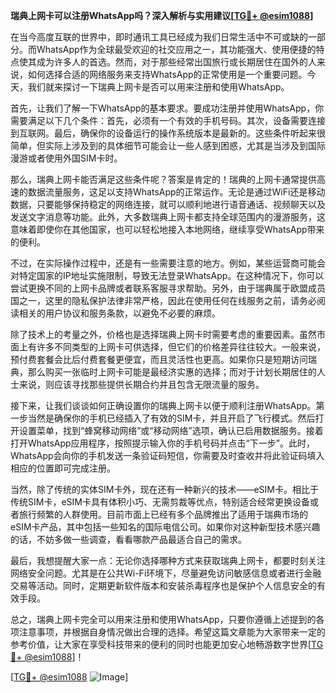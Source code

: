 **瑞典上网卡可以注册WhatsApp吗？深入解析与实用建议[[TG💪+ @esim1088](https://t.me/s/esim1088)]**

在当今高度互联的世界中，即时通讯工具已经成为我们日常生活中不可或缺的一部分。而WhatsApp作为全球最受欢迎的社交应用之一，其功能强大、使用便捷的特点使其成为许多人的首选。然而，对于那些经常出国旅行或长期居住在国外的人来说，如何选择合适的网络服务来支持WhatsApp的正常使用是一个重要问题。今天，我们就来探讨一下瑞典上网卡是否可以用来注册和使用WhatsApp。

首先，让我们了解一下WhatsApp的基本要求。要成功注册并使用WhatsApp，你需要满足以下几个条件：首先，必须有一个有效的手机号码。其次，设备需要连接到互联网。最后，确保你的设备运行的操作系统版本是最新的。这些条件听起来很简单，但实际上涉及到的具体细节可能会让一些人感到困惑，尤其是当涉及到国际漫游或者使用外国SIM卡时。

那么，瑞典上网卡能否满足这些条件呢？答案是肯定的！瑞典的上网卡通常提供高速的数据流量服务，这足以支持WhatsApp的正常运作。无论是通过WiFi还是移动数据，只要能够保持稳定的网络连接，就可以顺利地进行语音通话、视频聊天以及发送文字消息等功能。此外，大多数瑞典上网卡都支持全球范围内的漫游服务，这意味着即使你在其他国家，也可以轻松地接入本地网络，继续享受WhatsApp带来的便利。

不过，在实际操作过程中，还是有一些需要注意的地方。例如，某些运营商可能会对特定国家的IP地址实施限制，导致无法登录WhatsApp。在这种情况下，你可以尝试更换不同的上网卡品牌或者联系客服寻求帮助。另外，由于瑞典属于欧盟成员国之一，这里的隐私保护法律非常严格，因此在使用任何在线服务之前，请务必阅读相关的用户协议和服务条款，以避免不必要的麻烦。

除了技术上的考量之外，价格也是选择瑞典上网卡时需要考虑的重要因素。虽然市面上有许多不同类型的上网卡可供选择，但它们的价格差异往往较大。一般来说，预付费套餐会比后付费套餐更便宜，而且灵活性也更高。如果你只是短期访问瑞典，那么购买一张临时上网卡可能是最经济实惠的选择；而对于计划长期居住的人士来说，则应该寻找那些提供长期合约并且包含无限流量的服务。

接下来，让我们谈谈如何正确设置你的瑞典上网卡以便于顺利注册WhatsApp。第一步当然是确保你的手机已经插入了有效的SIM卡，并且开启了飞行模式。然后打开设置菜单，找到“蜂窝移动网络”或“移动网络”选项，确认已启用数据服务。接着打开WhatsApp应用程序，按照提示输入你的手机号码并点击“下一步”。此时，WhatsApp会向你的手机发送一条验证码短信，你需要及时查收并将此验证码填入相应的位置即可完成注册。

当然，除了传统的实体SIM卡外，现在还有一种新兴的技术——eSIM卡。相比于传统SIM卡，eSIM卡具有体积小巧、无需剪裁等优点，特别适合经常更换设备或者旅行频繁的人群使用。目前市面上已经有多个品牌推出了适用于瑞典市场的eSIM卡产品，其中包括一些知名的国际电信公司。如果你对这种新型技术感兴趣的话，不妨多做一些调查，看看哪款产品最适合自己的需求。

最后，我想提醒大家一点：无论你选择哪种方式来获取瑞典上网卡，都要时刻关注网络安全问题。尤其是在公共Wi-Fi环境下，尽量避免访问敏感信息或者进行金融交易等活动。同时，定期更新软件版本和安装杀毒程序也是保护个人信息安全的有效手段。

总之，瑞典上网卡完全可以用来注册和使用WhatsApp，只要你遵循上述提到的各项注意事项，并根据自身情况做出合理的选择。希望这篇文章能为大家带来一定的参考价值，让大家在享受科技带来的便利的同时也能更加安心地畅游数字世界[[TG💪+ @esim1088](https://t.me/s/esim1088)]！

[[TG💪+ @esim1088](https://t.me/s/esim1088) ![Image](https://i.postimg.cc/4NQfJmqS/Snipaste-2025-05-13-00-14-12.png)]